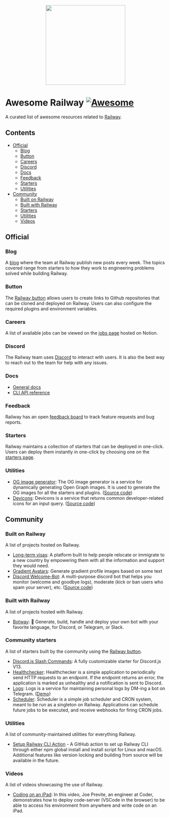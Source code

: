 <p align="center">
  <img src="https://railway.app/brand/logo-light.png" width="250">
<p>

# Awesome Railway [![Awesome](https://awesome.re/badge.svg)](https://awesome.re)

A curated list of awesome resources related to [Railway](https://railway.app/).
## Contents
- [Official](#official)
  - [Blog](#blog)
  - [Button](#button)
  - [Careers](#careers)
  - [Discord](#discord)
  - [Docs](#docs)
  - [Feedback](#feedback)
  - [Starters](#starters)
  - [Utilities](#utilities)
- [Community](#community)
  - [Built on Railway](#built-on-railway)
  - [Built with Railway](#built-with-railway)
  - [Starters](#community-starters)
  - [Utilities](#utilities)
  - [Videos](#videos)

## Official

### Blog
A [blog](https://blog.railway.app/) where the team at Railway publish new posts every week. The topics covered range from starters to how they work to engineering problems solved while building Railway.

### Button
The [Railway button](https://railway.app/button) allows users to create links to Github repositories that can be cloned and deployed on Railway. Users can also configure the required plugins and environment variables.

### Careers
A list of available jobs can be viewed on the [jobs page](https://www.notion.so/railwayapp/Jobs-bdc641c4b72947f2ab1e09bea5362363) hosted on Notion.
  
### Discord
The Railway team uses [Discord](https://discord.com/invite/xAm2w6g) to interact with users. It is also the best way to reach out to the team for help with any issues.

### Docs
- [General docs](https://docs.railway.app/)
- [CLI API reference](https://docs.railway.app/cli/api-reference)

### Feedback
Railway has an open [feedback board](https://feedback.railway.app/) to track feature requests and bug reports.

### Starters
Railway maintains a collection of starters that can be deployed in one-click. Users can deploy them instantly in one-click by choosing one on the [starters page](https://railway.app/starters).

### Utilities
- [OG image generator](https://og.railway.app/): The OG image generator is a service for dynamically generating Open Graph images. It is used to generate the OG images for all the starters and plugins. ([Source code](https://github.com/railwayapp/og-generator))
- [Devicons](https://devicons.railway.app/): Devicons is a service that returns common developer-related icons for an input query. ([Source code](https://github.com/railwayapp/devicons))

## Community

### Built on Railway
A list of projects hosted on Railway.

- [Long-term visas](https://longtermvisas.com/): A platform built to help people relocate or immigrate to a new country by empowering them with all the information and support they would need.
- [Gradient Avatars](https://avatars.jakerunzer.com/): Generate gradient profile images based on some text
- [Discord Welcome-Bot](https://welcome-bot.github.io/): A multi-purpose discord bot that helps you monitor (welcome and goodbye logs), moderate (kick or ban users who spam your server), etc. ([Source code](https://github.com/Welcome-Bot/welcome-bot))
  
### Built with Railway
A list of projects hosted with Railway.
- [Botway](https://github.com/abdfnx/botway): 🤖 Generate, build, handle and deploy your own bot with your favorite language, for Discord, or Telegram, or Slack.

### Community starters
A list of starters built by the community using the [Railway button](https://railway.app/button).

- [Discord.js Slash Commands](https://github.com/kb24x7/discordjs-v13-starter/): A fully customizable starter for Discord.js V13.
- [Healthchecker](https://github.com/morgangallant/healthchecker): Healthchecker is a simple application to periodically send HTTP requests to an endpoint. If the endpoint returns an error, the application is marked as unhealthy and a notification is sent to Discord.
- [Logs](https://github.com/morgangallant/logs): Logs is a service for maintaining personal logs by DM-ing a bot on Telegram. ([Demo](https://logs.morgangallant.com/))
- [Scheduler](https://github.com/operandinc/scheduler): Scheduler is a simple job scheduler and CRON system, meant to be run as a singleton on Railway. Applications can schedule future jobs to be executed, and receive webhooks for firing CRON jobs.

### Utilities
A list of community-maintained utilities for everything Railway.
  
- [Setup Railway CLI Action](https://github.com/MadeByThePinsHub/setup-railway-cli-action) - A GitHub action to set up Railway CLI through either npm global install and install script for Linux and macOS. Additional features like version locking and building from source will be available in the future.

### Videos
A list of videos showcasing the use of Railway.

- [Coding on an iPad](https://www.youtube.com/watch?v=IWfkkaY5fXs): In this video, Joe Previte, an engineer at Coder, demonstrates how to deploy code-server (VSCode in the browser) to be able to access his environment from anywhere and write code on an iPad.

